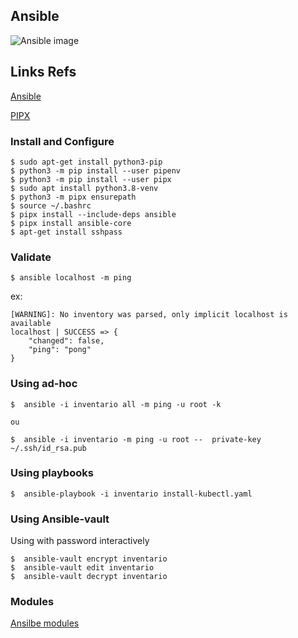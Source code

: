 ## Ansible 

![Ansible image](../ansible/img/Untitled.png)

## Links Refs

[Ansible](https://docs.ansible.com/ansible/latest/installation_guide/intro_installation.html)

[PIPX](https://pipx.pypa.io/stable/)

### Install and Configure

    $ sudo apt-get install python3-pip
    $ python3 -m pip install --user pipenv
    $ python3 -m pip install --user pipx
    $ sudo apt install python3.8-venv
    $ python3 -m pipx ensurepath
    $ source ~/.bashrc
    $ pipx install --include-deps ansible
    $ pipx install ansible-core
    $ apt-get install sshpass

### Validate

    $ ansible localhost -m ping

ex:
````log
[WARNING]: No inventory was parsed, only implicit localhost is available
localhost | SUCCESS => {
    "changed": false,
    "ping": "pong"
}
````

### Using ad-hoc 


    $  ansible -i inventario all -m ping -u root -k

    ou 

    $  ansible -i inventario -m ping -u root --  private-key ~/.ssh/id_rsa.pub 

### Using playbooks


    $  ansible-playbook -i inventario install-kubectl.yaml


### Using Ansible-vault 

Using with password interactively

    $  ansible-vault encrypt inventario
    $  ansible-vault edit inventario
    $  ansible-vault decrypt inventario


### Modules

[Ansilbe modules](https://docs.ansible.com/ansible/2.9/modules/list_of_all_modules.html)


